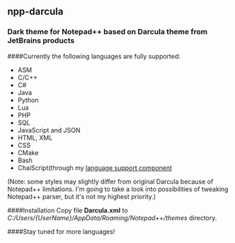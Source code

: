## npp-darcula

### Dark theme for Notepad++ based on Darcula theme from JetBrains products

####Currently the following languages are fully supported:
* ASM
* C/C++
* C#
* Java
* Python
* Lua
* PHP
* SQL
* JavaScript and JSON
* HTML, XML
* CSS
* CMake
* Bash
* ChaiScript(through my [language support component](https://github.com/ChaiScript/npp-chaiscript)

(Note: some styles may slightly differ from original Darcula because of Notepad++ limitations.
I'm going to take a look into possibilities of tweaking Notepad++ parser, but it's not my highest priority.)

####Installation
Copy file **Darcula.xml** to _C:/Users/{UserName}/AppData/Roaming/Notepad++/themes_ directory.


####Stay tuned for more languages!



